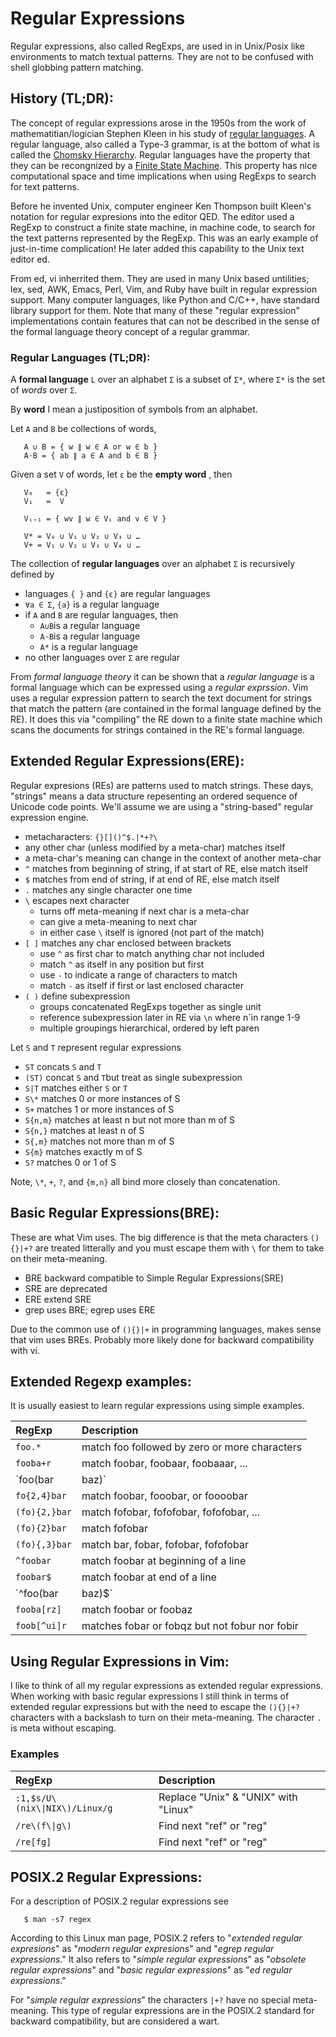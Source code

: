 # Regular Expressions
Regular expressions, also called RegExps, are used in
in Unix/Posix like environments to match textual patterns.
They are not to be confused with shell globbing pattern matching.

## History (TL;DR):
The concept of regular expressions arose in the 1950s from
the work of mathematitian/logician Stephen Kleen in his study of
[regular languages](https://en.wikipedia.org/wiki/Regular_language).
A regular language, also called a Type-3 grammar, is at the
bottom of what is called the 
[Chomsky Hierarchy](https://en.wikipedia.org/wiki/Chomsky_hierarchy).
Regular languages have the property that they can be recongnized
by a 
[Finite State Machine](https://en.wikipedia.org/wiki/Finite-state_machine).
This property has nice computational space and time implications when using
RegExps to search for text patterns.

Before he invented Unix, computer engineer Ken Thompson built Kleen's
notation for regular expresions into the editor QED.  The editor used a RegExp
to construct a finite state machine, in machine code, to search for the
text patterns represented by the RegExp.  This was an early example
of just-in-time complication!  He later added this capability to the
Unix text editor ed.

From ed, vi inherrited them.  They are used in many Unix based
untilities; lex, sed, AWK, Emacs, Perl, Vim, and Ruby have built in
regular expression support.  Many computer languages, like Python and
C/C++, have standard library support for them.  Note that many of these
"regular expression" implementations contain features that can not be
described in the sense of the formal language theory concept of a regular
grammar. 

### Regular Languages (TL;DR):
A **formal language** `L` over an alphabet `Σ` is a subset of `Σ*`,
where `Σ*` is the set of _words_ over `Σ`.

By **word** I mean a justiposition of symbols from an alphabet.

Let `A` and `B` be collections of words,
```
   A ∪ B = { w ∥ w ∈ A or w ∈ b }
   A⋅B = { ab ∥ a ∈ A and b ∈ B }
```
Given a set `V` of words, let `ε` be the **empty word** , then
```
   V₀   = {ε}
   V₁   =  V

   Vᵢ₊₁ = { wv ∥ w ∈ Vᵢ and v ∈ V }

   V* = V₀ ∪ V₁ ∪ V₂ ∪ V₃ ∪ …
   V+ = V₁ ∪ V₂ ∪ V₃ ∪ V₄ ∪ …
```
The collection of **regular languages** over an alphabet `Σ` is recursively 
defined by
* languages `{ }` and `{ε}` are regular languages
* `∀a ∈ Σ`, `{a}` is a regular language
* if `A` and `B` are regular languages, then
  * `A∪B`is a regular language
  * `A⋅B`is a regular language
  * `A*` is a regular language
* no other languages over `Σ` are regular

From _formal language theory_ it can be shown that a _regular language_ is
a formal language which can be expressed using a _regular exprssion_.  Vim uses
a regular expression pattern to search the text document for strings that match
the pattern (are contained in the formal language defined by the RE).  It does
this via "compiling" the RE down to a finite state machine which scans the 
documents for strings contained in the RE's formal language.

## Extended Regular Expressions(ERE):
Regular expresions (REs) are patterns used to match strings.  These
days, "strings" means a data structure repesenting an ordered sequence
of Unicode code points.  We'll assume we are using a "string-based" regular
expression engine.
* metacharacters: `{}[]()^$.|*+?\`
* any other char (unless modified by a meta-char) matches itself
* a meta-char's meaning can change in the context of another meta-char
* `^` matches from beginning of string, if at start of RE, else match itself
* `$` matches from end of string, if at end of RE, else match itself
* `.` matches any single character one time
* `\` escapes next character
   * turns off meta-meaning if next char is a meta-char
   * can give a meta-meaning to next char
   * in either case `\` itself is ignored (not part of the match)
* `[ ]` matches any char enclosed between brackets
   * use `^` as first char to match anything char not included
   * match `^` as itself in any position but first
   * use `-` to indicate a range of characters to match
   * match `-` as itself if first or last enclosed character
* `( )` define subexpression
   * groups concatenated RegExps together as single unit
   * reference subexpression later in RE via `\n` where n`in range 1-9
   * multiple groupings hierarchical, ordered by left paren

Let `S` and `T` represent regular expressions
* `ST` concats `S` and `T`
* `(ST)` concat `S` and `T`but treat as single subexpression
* `S|T` matches either `S` or `T`
* `S\*` matches 0 or more instances of S
* `S+` matches 1 or more instances of S
* `S{n,m}` matches at least n but not more than m of S
* `S{n,}` matches at least n of S
* `S{,m}` matches not more than m of S
* `S{m}` matches exactly m of S
* `S?` matches 0 or 1 of S

Note, `\*`, `+`, `?`, and `{m,n}` all bind more closely than concatenation.

## Basic Regular Expressions(BRE):
These are what Vim uses.  The big difference is that the meta
characters `(){}|+?` are treated litterally and you must
escape them with `\` for them to take on their meta-meaning.
* BRE backward compatible to Simple Regular Expressions(SRE)
* SRE are deprecated
* ERE extend SRE
* grep uses BRE; egrep uses ERE

Due to the common use of `(){}|+` in programming languages, makes
sense that vim uses BREs.  Probably more likely done for backward
compatibility with vi.

## Extended Regexp examples:
It is usually easiest to learn regular expressions using simple examples.

| RegExp           | Description                                    |
|:---------------- |:---------------------------------------------- |
| `foo.*`          | match foo followed by zero or more characters  |
| `fooba+r`        | match foobar, foobaar, foobaaar, ...           |
| `foo(bar|baz)`   | match either foobar or foobaz                  |
| `fo{2,4}bar`     | match foobar, fooobar, or foooobar             |
| `(fo){2,}bar`    | match fofobar, fofofobar, fofofobar, ...       |
| `(fo){2}bar`     | match fofobar                                  |
| `(fo){,3}bar`    | match bar, fobar, fofobar, fofofobar           |
| `^foobar`        | match foobar at beginning of a line            |
| `foobar$`        | match foobar at end of a line                  |
| `^foo(bar|baz)$` | match line containing only foobar or foobaz    |
| `fooba[rz]`      | match foobar or foobaz                         |
| `foob[^ui]r`     | matches fobar or fobqz but not fobur nor fobir |

## Using Regular Expressions in Vim:
I like to think of all my regular expressions as extended regular
expressions.  When working with basic regular expressions I still
think in terms of extended regular expressions but with the need
to escape the `(){}|+?` characters with a backslash to turn on their
meta-meaning.  The character `.` is meta without escaping.

### Examples

| RegExp                         | Description                           |
|:------------------------------ |:------------------------------------- |
| `:1,$s/U\(nix\\|NIX\)/Linux/g` | Replace "Unix" & "UNIX" with "Linux"  |
| `/re\(f\\|g\)`                 | Find next "ref" or "reg"              |
| `/re[fg]`                      | Find next "ref" or "reg"              |

## POSIX.2 Regular Expressions:
For a description of POSIX.2 regular expressions see
```
   $ man -s7 regex
```
According to this Linux man page,
POSIX.2 refers to "_extended regular expresions_" as
"_modern regular expresions_" and "_egrep regular expressions_."
It also refers to "_simple regular expressions_" as
"_obsolete regular expressions_" and "_basic regular expressions_"
as "_ed regular expressions_."

For "_simple regular expressions_" the characters `|+?` have no
special meta-meaning.  This type of regular expressions are in the
POSIX.2 standard for backward compatibility, but are considered a wart.
